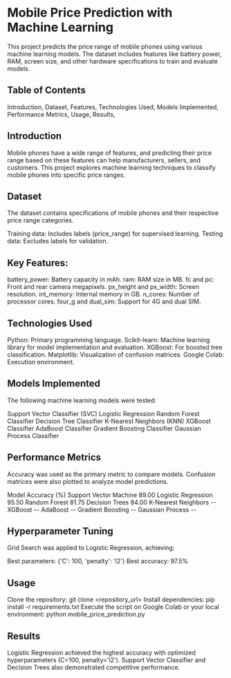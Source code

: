 # Mobile Price Prediction with Machine Learning
This project predicts the price range of mobile phones using various machine learning models. The dataset includes features like battery power, RAM, screen size, and other hardware specifications to train and evaluate models.

## Table of Contents
Introduction,
Dataset,
Features,
Technologies Used,
Models Implemented,
Performance Metrics,
Usage,
Results,

## Introduction
Mobile phones have a wide range of features, and predicting their price range based on these features can help manufacturers, sellers, and customers. This project explores machine learning techniques to classify mobile phones into specific price ranges.

## Dataset
The dataset contains specifications of mobile phones and their respective price range categories.

Training data: Includes labels (price_range) for supervised learning.
Testing data: Excludes labels for validation.

## Key Features:
battery_power: Battery capacity in mAh.
ram: RAM size in MB.
fc and pc: Front and rear camera megapixels.
px_height and px_width: Screen resolution.
int_memory: Internal memory in GB.
n_cores: Number of processor cores.
four_g and dual_sim: Support for 4G and dual SIM.

## Technologies Used
Python: Primary programming language.
Scikit-learn: Machine learning library for model implementation and evaluation.
XGBoost: For boosted tree classification.
Matplotlib: Visualization of confusion matrices.
Google Colab: Execution environment.

## Models Implemented
The following machine learning models were tested:

Support Vector Classifier (SVC)
Logistic Regression
Random Forest Classifier
Decision Tree Classifier
K-Nearest Neighbors (KNN)
XGBoost Classifier
AdaBoost Classifier
Gradient Boosting Classifier
Gaussian Process Classifier

## Performance Metrics
Accuracy was used as the primary metric to compare models. Confusion matrices were also plotted to analyze model predictions.

Model	Accuracy (%)
Support Vector Machine	89.00
Logistic Regression	95.50
Random Forest	81.75
Decision Trees	84.00
K-Nearest Neighbors	--
XGBoost	--
AdaBoost	--
Gradient Boosting	--
Gaussian Process	--

## Hyperparameter Tuning
Grid Search was applied to Logistic Regression, achieving:

Best parameters: {'C': 100, 'penalty': 'l2'}
Best accuracy: 97.5%

## Usage
Clone the repository:
git clone <repository_url>
Install dependencies:
pip install -r requirements.txt
Execute the script on Google Colab or your local environment:
python mobile_price_prediction.py

## Results
Logistic Regression achieved the highest accuracy with optimized hyperparameters (C=100, penalty='l2'). Support Vector Classifier and Decision Trees also demonstrated competitive performance.










